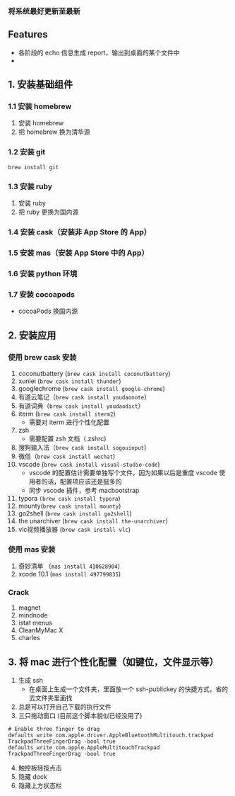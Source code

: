 ### 将系统最好更新至最新

## Features
- 各阶段的 echo 信息生成 report，输出到桌面的某个文件中
- 

## 1. 安装基础组件

### 1.1 安装 homebrew

1. 安装 homebrew
2. 把 homebrew 换为清华源

### 1.2 安装 git

`brew install git`

### 1.3 安装 ruby

1. 安装 ruby
2. 把 ruby 更换为国内源

### 1.4 安装 cask（安装非 App Store 的 App）

### 1.5 安装 mas（安装 App Store 中的 App）

### 1.6 安装 python 环境

### 1.7 安装 cocoapods
- cocoaPods 换国内源



## 2. 安装应用

### 使用 brew cask 安装

1. coconutbattery (`brew cask install coconutbattery`)
2. xunlei (`brew cask install thunder`)
3. googlechrome (`brew cask install google-chrome`)
4. 有道云笔记（`brew cask install youdaonote`）
5. 有道词典（`brew cask install youdaodict`）
6. iterm (`brew cask install iterm2`)
   - 需要对 iterm 进行个性化配置
7. zsh
   - 需要配置 zsh 文档（.zshrc)
8. 搜狗输入法（`brew cask install sogouinput`)
9. 微信（`brew cask install wechat`)
10. vscode (`brew cask install visual-studio-code`)
    - vscode 的配置估计需要单独写个文件，因为如果以后是重度 vscode 使用者的话，配置项应该还是挺多的
    - 同步 vscode 插件，参考 macbootstrap
11. typora `(brew cask install typora`)
12. mounty(`brew cask install mounty`)
13. go2shell (`brew cask install go2shell`)
14. the unarchiver (`brew cask install the-unarchiver`)
15. vlc视频播放器 (`brew cask install vlc`)

### 使用 mas 安装

1. 奇妙清单 （`mas install 410628904`）
2. xcode 10.1 (`mas install 497799835`)

### Crack

1. magnet
2. mindnode
3. istat menus
4. CleanMyMac X
5. charles

## 3. 将 mac 进行个性化配置（如键位，文件显示等）

1. 生成 ssh
   - 在桌面上生成一个文件夹，里面放一个 ssh-publickey 的快捷方式，省的去文件夹里面找
2. 总是可以打开自己下载的执行文件
3. 三只拖动窗口 (目前这个脚本貌似已经没用了)
```
# Enable three finger to drag
defaults write com.apple.driver.AppleBluetoothMultitouch.trackpad TrackpadThreeFingerDrag -bool true
defaults write com.apple.AppleMultitouchTrackpad TrackpadThreeFingerDrag -bool true
```
4. 触控板轻按点击
5. 隐藏 dock
6. 隐藏上方状态栏

